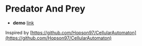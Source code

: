# Predator And Prey

* **demo** [link](demo)

Inspired by [https://github.com/Hopson97/CellularAutomaton](https://github.com/Hopson97/CellularAutomaton)